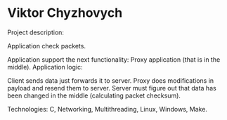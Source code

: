 # Viktor Chyzhovych

Project description:

Application check packets.
 
Application support the next functionality:
Proxy application (that is in the middle).
Application logic:

Client sends data just forwards it to server.
Proxy does modifications in payload and resend them to server.
Server must figure out that data has been changed in the middle (calculating packet checksum).

Technologies: C, Networking, Multithreading, Linux, Windows, Make.

